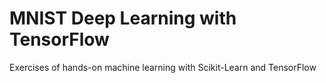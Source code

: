 # MNIST Deep Learning with TensorFlow
Exercises of hands-on machine learning with Scikit-Learn and TensorFlow
